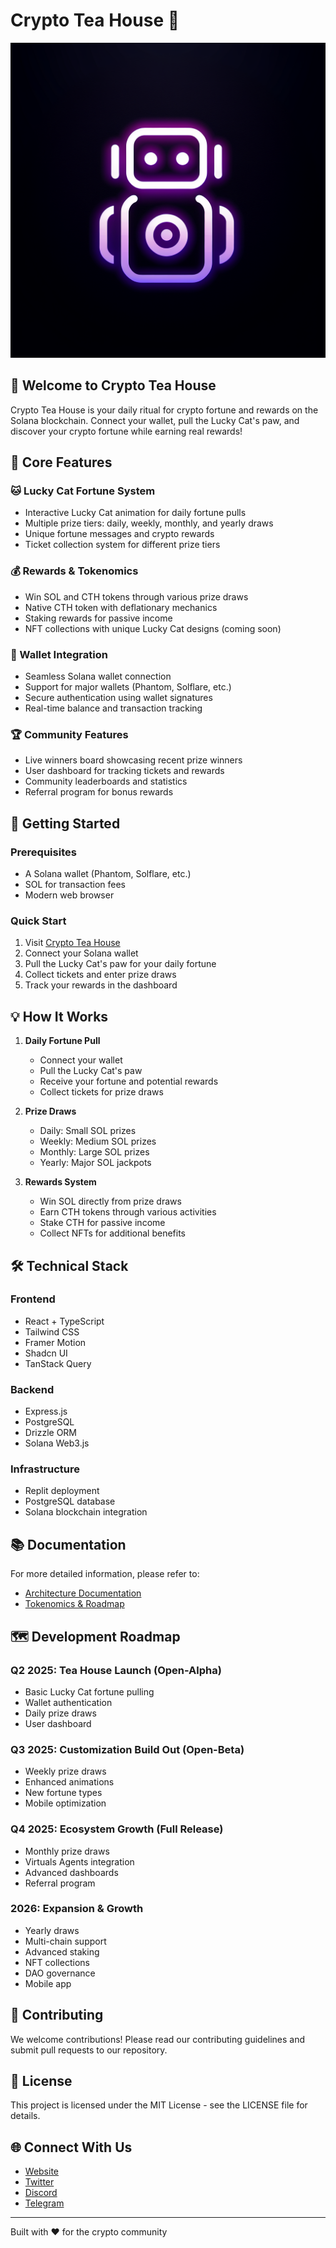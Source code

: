 # Crypto Tea House 🍵

![Crypto Tea House](generated-icon.png)

## 🌟 Welcome to Crypto Tea House

Crypto Tea House is your daily ritual for crypto fortune and rewards on the Solana blockchain. Connect your wallet, pull the Lucky Cat's paw, and discover your crypto fortune while earning real rewards!

## 🎯 Core Features

### 🐱 Lucky Cat Fortune System
- Interactive Lucky Cat animation for daily fortune pulls
- Multiple prize tiers: daily, weekly, monthly, and yearly draws
- Unique fortune messages and crypto rewards
- Ticket collection system for different prize tiers

### 💰 Rewards & Tokenomics
- Win SOL and CTH tokens through various prize draws
- Native CTH token with deflationary mechanics
- Staking rewards for passive income
- NFT collections with unique Lucky Cat designs (coming soon)

### 👛 Wallet Integration
- Seamless Solana wallet connection
- Support for major wallets (Phantom, Solflare, etc.)
- Secure authentication using wallet signatures
- Real-time balance and transaction tracking

### 🏆 Community Features
- Live winners board showcasing recent prize winners
- User dashboard for tracking tickets and rewards
- Community leaderboards and statistics
- Referral program for bonus rewards

## 🚀 Getting Started

### Prerequisites
- A Solana wallet (Phantom, Solflare, etc.)
- SOL for transaction fees
- Modern web browser

### Quick Start
1. Visit [Crypto Tea House](https://cryptoteahouse.com)
2. Connect your Solana wallet
3. Pull the Lucky Cat's paw for your daily fortune
4. Collect tickets and enter prize draws
5. Track your rewards in the dashboard

## 💡 How It Works

1. **Daily Fortune Pull**
   - Connect your wallet
   - Pull the Lucky Cat's paw
   - Receive your fortune and potential rewards
   - Collect tickets for prize draws

2. **Prize Draws**
   - Daily: Small SOL prizes
   - Weekly: Medium SOL prizes
   - Monthly: Large SOL prizes
   - Yearly: Major SOL jackpots

3. **Rewards System**
   - Win SOL directly from prize draws
   - Earn CTH tokens through various activities
   - Stake CTH for passive income
   - Collect NFTs for additional benefits

## 🛠️ Technical Stack

### Frontend
- React + TypeScript
- Tailwind CSS
- Framer Motion
- Shadcn UI
- TanStack Query

### Backend
- Express.js
- PostgreSQL
- Drizzle ORM
- Solana Web3.js

### Infrastructure
- Replit deployment
- PostgreSQL database
- Solana blockchain integration

## 📚 Documentation

For more detailed information, please refer to:
- [Architecture Documentation](ARCHITECTURE.md)
- [Tokenomics & Roadmap](TOKENOMICS.md)

## 🗺️ Development Roadmap

### Q2 2025: Tea House Launch (Open-Alpha)
- Basic Lucky Cat fortune pulling
- Wallet authentication
- Daily prize draws
- User dashboard

### Q3 2025: Customization Build Out (Open-Beta)
- Weekly prize draws
- Enhanced animations
- New fortune types
- Mobile optimization

### Q4 2025: Ecosystem Growth (Full Release)
- Monthly prize draws
- Virtuals Agents integration
- Advanced dashboards
- Referral program

### 2026: Expansion & Growth
- Yearly draws
- Multi-chain support
- Advanced staking
- NFT collections
- DAO governance
- Mobile app

## 🤝 Contributing

We welcome contributions! Please read our contributing guidelines and submit pull requests to our repository.

## 📄 License

This project is licensed under the MIT License - see the LICENSE file for details.

## 🌐 Connect With Us

- [Website](https://cryptoteahouse.com)
- [Twitter](https://twitter.com/cryptoteahouse)
- [Discord](https://discord.gg/cryptoteahouse)
- [Telegram](https://t.me/cryptoteahouse)

---

Built with ❤️ for the crypto community